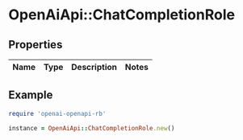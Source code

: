 # OpenAiApi::ChatCompletionRole

## Properties

| Name | Type | Description | Notes |
| ---- | ---- | ----------- | ----- |

## Example

```ruby
require 'openai-openapi-rb'

instance = OpenAiApi::ChatCompletionRole.new()
```

